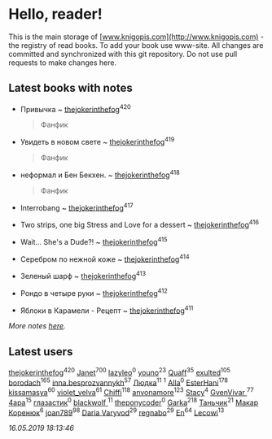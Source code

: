 # Hello, reader!
This is the main storage of [www.knigopis.com](http://www.knigopis.com) - the registry of read books.
To add your book use www-site. All changes are committed and synchronized with this git repository.
Do not use pull requests to make changes here.


## Latest books with notes
* Привычка ~ [thejokerinthefog](users/317/317244423-vkontakte)<sup>420</sup>
    > Фанфик

* Увидеть в новом свете ~ [thejokerinthefog](users/317/317244423-vkontakte)<sup>419</sup>
    > Фанфик

* неформал и Бен Бекхен. ~ [thejokerinthefog](users/317/317244423-vkontakte)<sup>418</sup>
    > Фанфик

* Interrobang ~ [thejokerinthefog](users/317/317244423-vkontakte)<sup>417</sup>

* Two strips, оne big Stress and Love for a dessert ~ [thejokerinthefog](users/317/317244423-vkontakte)<sup>416</sup>

* Wait... She's a Dude?! ~ [thejokerinthefog](users/317/317244423-vkontakte)<sup>415</sup>

* Серебром по нежной коже ~ [thejokerinthefog](users/317/317244423-vkontakte)<sup>414</sup>

* Зеленый шарф ~ [thejokerinthefog](users/317/317244423-vkontakte)<sup>413</sup>

* Рондо в четыре руки ~ [thejokerinthefog](users/317/317244423-vkontakte)<sup>412</sup>

* Яблоки в Карамели - Рецепт ~ [thejokerinthefog](users/317/317244423-vkontakte)<sup>411</sup>


_More notes [here](latest_books_with_notes.md)._


## Latest users
[thejokerinthefog](users/317/317244423-vkontakte)<sup>420</sup> 
[Janet](users/108/108113656204404967440-google)<sup>700</sup> 
[lazyleo](users/116/116845519572391639637-google)<sup>0</sup> 
[youno](users/302/302928912-vkontakte)<sup>23</sup> 
[Quaff](users/122/12267158-vkontakte)<sup>35</sup> 
[exulted](users/100/100599204551896265722-google)<sup>105</sup> 
[borodach](users/157/15706320-vkontakte)<sup>165</sup> 
[inna.besprozvannykh](users/733/73323849-yandex)<sup>57</sup> 
[Людка](users/111/111038749-vkontakte)<sup>11</sup> 
[](users/114/114792281744850455512-google)<sup>1</sup> 
[Alla](users/103/103352250712959229257-google)<sup>0</sup> 
[EsterHani](users/305/30558181-vkontakte)<sup>178</sup> 
[kissamasya](users/684/68439978-vkontakte)<sup>60</sup> 
[violet_velva](users/116/116961712580551399099-google)<sup>61</sup> 
[Chiffi](users/105/105831994080785626680-google)<sup>118</sup> 
[anvonamore](users/595/5957175-vkontakte)<sup>123</sup> 
[Stacy](users/309/30902475-vkontakte)<sup>4</sup> 
[GvenVivar ](users/158/158266434925901-facebook)<sup>77</sup> 
[4apa](users/117/117392596378069249667-google)<sup>15</sup> 
[глазастик](users/115/115257673890455357280-google)<sup>0</sup> 
[blackwolf ](users/236/236639644-vkontakte)<sup>11</sup> 
[theponycoder](users/195/195144442-vkontakte)<sup>0</sup> 
[Garka](users/115/115753719718250012620-google)<sup>218</sup> 
[Таньчик](users/209/2096581563762610-facebook)<sup>21</sup> 
[Макар Коренюк](users/126/126368737-vkontakte)<sup>6</sup> 
[joan789](users/240/2401650-vkontakte)<sup>98</sup> 
[Daria Varyvod](users/829/829893410524253-facebook)<sup>29</sup> 
[regnabo](users/870/870059322-yandex)<sup>29</sup> 
[En](users/333/333646551-vkontakte)<sup>64</sup> 
[Lecowi](users/521/521873425-vkontakte)<sup>13</sup> 


_16.05.2019 18:13:46_

